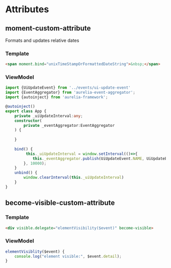 # Attributes

## moment-custom-attribute

Formats and updates relative dates 

### Template
```html
<span moment.bind="unixTimeStampOrFormattedDateString">&nbsp;</span>
```

### ViewModel
```typescript
import {UiUpdateEvent} from '../events/ui-update-event'
import {EventAggregator} from 'aurelia-event-aggregator';
import {autoinject} from 'aurelia-framework';

@autoinject()
export class App {
    private _uiUpdateInterval:any;
    constructor(
        private _eventAggregator:EventAggregator
    ) {
        
    }
    
    bind() {
         this._uiUpdateInterval = window.setInterval(()=>{
            this._eventAggregator.publish(UiUpdateEvent.NAME, UiUpdateEvent.create());
        }, 10000);
    }
    unbind() {
        window.clearInterval(this._uiUpdateInterval)
    }
}
```

## become-visible-custom-attribute

### Template
```html
<div visible.delegate="elementVisibility($event)" become-visible>
```

### ViewModel
```typescript
elementVisiblity($event) {
    console.log("element visible:", $event.detail);
}
```

